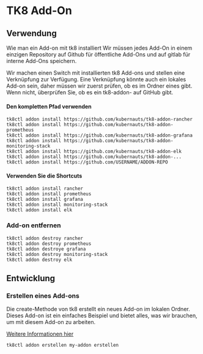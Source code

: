 # TK8 Add-On

## Verwendung

Wie man ein Add-on mit tk8 installiert
Wir müssen jedes Add-On in einem einzigen Repository auf Github für öffentliche Add-Ons und auf gitlab für interne Add-Ons speichern.

Wir machen einen Switch mit installierten tk8 Add-ons und stellen eine Verknüpfung zur Verfügung. Eine Verknüpfung könnte auch ein lokales Add-on sein, daher müssen wir zuerst prüfen, ob es im Ordner eines gibt. Wenn nicht, überprüfen Sie, ob es ein tk8-addon- auf GitHub gibt.

#### Den kompletten Pfad verwenden

```shell
tk8ctl addon install https://github.com/kubernauts/tk8-addon-rancher
tk8ctl addon install https://github.com/kubernauts/tk8-addon-prometheus
tk8ctl addon install https://github.com/kubernauts/tk8-addon-grafana
tk8ctl addon install https://github.com/kubernauts/tk8-addon-monitoring-stack
tk8ctl addon install https://github.com/kubernauts/tk8-addon-elk
tk8ctl addon install https://github.com/kubernauts/tk8-addon-...
tk8ctl addon install https://github.com/USERNAME/ADDON-REPO
```

#### Verwenden Sie die Shortcuts

```shell
tk8ctl addon install rancher
tk8ctl addon install prometheus
tk8ctl addon install grafana
tk8ctl addon install monitoring-stack
tk8ctl addon install elk
```

### Add-on entfernen

```shell
tk8ctl addon destroy rancher
tk8ctl addon destroy prometheus
tk8ctl addon destroye grafana
tk8ctl addon destroy monitoring-stack
tk8ctl addon destroy elk
```

## Entwicklung

### Erstellen eines Add-ons

Die create-Methode von tk8 erstellt ein neues Add-on im lokalen Ordner. Dieses Add-on ist ein einfaches Beispiel und bietet alles, was wir brauchen, um mit diesem Add-on zu arbeiten.

[Weitere Informationen hier](development.md)

```shell
tk8ctl addon erstellen my-addon erstellen
```